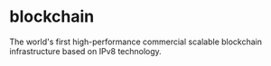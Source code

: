 # blockchain
The world's first high-performance commercial scalable blockchain infrastructure based on IPv8 technology.